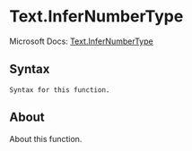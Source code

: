 ---
---

# Text.InferNumberType

Microsoft Docs: [Text.InferNumberType](https://docs.microsoft.com/en-us/powerquery-m/text-infernumbertype)

## Syntax

```powerquery-m
Syntax for this function.
```

## About

About this function.

